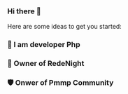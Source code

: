 ### Hi there 👋


Here are some ideas to get you started:

### 🎯 I am developer Php

### 💎 Owner of RedeNight

### 🛡️ Onwer of Pmmp Community
